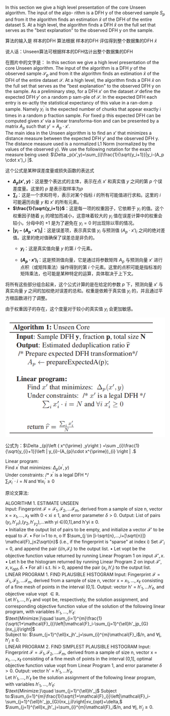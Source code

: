 In this section we give a high level presentation of the core Unseen algorithm. The input of the algo- rithm is a DFH y of the observed sample $S_{p}$ and from it the algorithm finds an estimation $\hat{x}$ of the DFH of the entire dataset S. At a high level, the algorithm finds a DFH $\widehat{x}$ on the full set that serves as the "best explanation" to the observed DFH y on the sample.

算法的输入是  样本的DFH
算法根据 样本的DFH 评估得到整个数据集的DFH $\widehat{x}$

说人话：Unseen算法可根据样本的DFH估计出整个数据集的DFH

在图片中的文字是：
In this section we give a high level presentation of the core Unseen algorithm. The input of the algorithm is a DFH $y$ of the observed sample $\mathcal{S}_p$ and from it the algorithm finds an estimation $\hat{x}$ of the DFH of the entire dataset $\mathcal{S}$. At a high level, the algorithm finds a DFH $\hat{x}$ on the full set that serves as the "best explanation" to the observed DFH y on the sample.
As a preliminary step, for a DFH $x'$ on the dataset $\mathcal{S}$ define the expected DFH $y'$ on a random p sam-ple of $\mathcal{S}$. In the expected DFH each entry is ex-actly the statistical expectancy of this value in a ran-dom p sample. Namely $y_i^{\prime }$ is the expected number of chunks that appear exactly i times in a random p fraction sample. For fixed p this expected DFH can be computed given $x'$ via a linear transforma-tion and can be presented by a matrix $A_p$ such that $y'= A_p \cdot x'$.  
The main idea in the Unseen algorithm is to find an $x'$ that minimizes a distance measure between the expected DFH $y'$ and the observed DFH y. The distance measure used is a normalized L1 Norm (normalized by the values of the observed y). We use the following notation for the exact measure being used: 
$\Delta _p(x',y)=\sum_{i}\frac{1}{\sqrt{y_i+1}}|y_i-(A_p \cdot x')_i |$.


这个公式是某种误差度量或损失函数的表达式
- **$\Delta _p(x',y)$**：这是整个表达式的主体，表示在点 $x'$ 和真实值 $y$ 之间的第 $p$ 个误差度量。这里的 $p$ 是表示取样率为$p$
- **$\sum_{i}$**：这是一个求和符号，表示对某个指标 $i$ 的所有可能值进行求和。这里的 $i$ 可能遍历向量 $y$ 和 $x'$ 的所有元素。
- **$\frac{1}{\sqrt{y_i+1}}$**：这是每一项的权重因子，它依赖于 $y_i$ 的值。这个权重因子随着 $y_i$ 的增加而减小，这意味着较大的 $y_i$ 值在误差计算中的权重会较小。分母中的 $+1$ 是为了避免在 $y_i = 0$ 时出现除以零的情况。
- **$|y_i-(A_p \cdot x')_i |$**：这是误差项，表示真实值 $y_i$ 与预测值 $(A_p \cdot x')_i$ 之间的绝对差值。这里的绝对值确保了误差总是非负的。
  - **$y_i$**：这是真实值向量 $y$ 的第 $i$ 个元素。
  
  - **$(A_p \cdot x')_i$**：这是预测值向量，它是通过将参数矩阵 $A_p$ 与预测向量 $x'$ 进行点积（或矩阵乘法）操作得到的第 $i$ 个元素。这里的点积可能是指标准的矩阵乘法，也可能是某种特定的运算，具体取决于上下文。

将所有这些部分组合起来，这个公式计算的是在给定的参数 $p$ 下，预测向量 $x'$ 与真实向量 $y$ 之间的加权绝对误差的总和。权重是依赖于真实值 $y_i$ 的，并且通过平方根函数进行了调整。

由于权重因子的存在，这个度量对于较小的真实值 $y_i$ 会更加敏感。

<!-- Algorithm 1: Unseen Core   
Input: Sample DFH y, fraction p, total size N    
Output: Estimated deduplication ratio $\hat{r}$  
/* Prepare expected DFH transformation */  
$A_{p} \leftarrow $ prepareExpectedA(p);  
Linear program:  
Find $x^{\prime}$ that minimizes: $\Delta_{p}\left(x^{\prime},y\right)$  
Under constraints: /* $x^{\prime}$ is a legal DFH */  
$\sum_{i} x_{i}^{\prime}: i=N$ and $\forall_{i} x_{i}^{\prime} \geq 0$
return $\widehat{r}= \frac{\sum_{i} x_{i}^{\prime}}{N}$ -->

![Unseen](pic/Unseen.PNG)

公式为：$\Delta _{p}\left ( x^{\prime} ,y\right ) =\sum _{i}\frac{1}{\sqrt{y_{i}+1}}\left | y_{i}-(A_{p}\cdot x^{\prime})_{i} \right | .$
  
Linear program:  
Find $x^{\prime}$ that minimizes: $\Delta_{p}\left(x^{\prime},y\right)$  
Under constraints: /* $x^{\prime}$ is a legal DFH */  
$\sum_i x_i^{\prime} \cdot i=N$ and $\forall i x_i^{\prime} \geq 0$


原论文算法:
  
ALGORITHM 1. ESTIMATE UNSEEN   
Input: Fingerprint $\mathcal{F}=\mathcal{F}_1,\mathcal{F}_2,...\mathcal{F}_m$, derived from a sample of size n, vector x = $x_1,...,x_\ell$ with 0 < xi ≤ 1, and error parameter $\delta>0$. Output: List of pairs ($y_i,h'_{yi}$),($y_2,h'_{y_2}$),...with yi ∈(0,1],and h'yi ≥ 0.    
• Initialize the output list of pairs to be empty, and initialize a vector $\mathcal{F}'$ to be equal to $\mathcal{F}$. • For i=1 to n, o If $\sum_{j \in [i-\sqrt{n},...,i+[\sqrt{n}]} \mathcal{F}_j≤2\sqrt{n}$ (i.e., if the fingerprint is "sparse" at index i) Set $\mathcal{F'}_i$ = 0, and append the pair (i/n,$\mathcal{F}_i$) to the output list. • Let vopt be the objective function value returned by running Linear Program 1 on input $\mathcal{F}',x$. • Let h be the histogram returned by running Linear Program 2 on input $\mathcal{F}',x,v_{opt},\delta$. • For all i s.t. hi > 0, append the pair ($x_i,h'_i$) to the output list.  
LINEAR PROGRAM 1. FIND PLAUSIBLE HISTOGRAM Input: Fingerprint $\mathcal{F}=\mathcal{F}_1,\mathcal{F}_2,...\mathcal{F}_m$, derived from a sample of size n, vector x = $x_1,...,x_\ell$ consisting of a fine mesh of points in the interval (0,1]. Output: vector h' = $h'_1,...h'_\ell$, and objective value vopt $\in \mathbb{R}$.  
Let $h'_1,...,h'_\ell$ and vopt be, respectively, the solution assignment, and corresponding objective function value of the solution of the following linear program, with variables $h'_1,...,h'_\ell$:  
$\text{Minimize:}\quad \sum_{i=1}^{m}\frac{1}{\sqrt{1+\mathcal{F}_i}}\left|\mathcal{F}_i-\sum_{j=1}^{\ell}h'_jp_{G}(nx_j,i)\right|$  
Subject to: $\sum_{j=1}^{\ell}x_jh'_j=\sum_{i}^{m}\mathcal{F}_i$/n, and ∀j, $h'_j≥0.$  
LINEAR PROGRAM 2. FIND SIMPLEST PLAUSIBLE HISTOGRAM Input: Fingerprint $\mathcal{F}=\mathcal{F}_1,\mathcal{F}_2,...\mathcal{F}_m$, derived from a sample of size n, vector x = $x_1,...,x_\ell$ consisting of a fine mesh of points in the interval (0,1], optimal objective function value vopt from Linear Program 1, and error parameter $\delta>0$. Output: vector h' = $h'_1,...h'_\ell$.  
Let $h'_1,...,h'_\ell$ be the solution assignment of the following linear program, with variables $h'_1,...,h'_\ell$:  
$\text{Minimize:}\quad \sum_{j=1}^{\ell}h'_j$ Subject to:$\sum_{i=1}^{m}\frac{1}{\sqrt{1+\mathcal{F}_i}}\left|\mathcal{F}_i-\sum_{j=1}^{\ell}h'_jp_{G}(nx_j,i)\right|≤v_{opt}+\delta,$  
$\sum_{j=1}^{\ell}x_jh'_j=\sum_{i}^{m}\mathcal{F}_i$/n, and ∀j, $h'_j≥0.$


